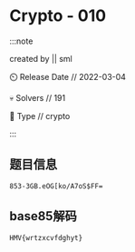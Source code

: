 # Crypto - 010

:::note

created by || sml

⏲️ Release Date // 2022-03-04

💀 Solvers // 191

🧩 Type // crypto

:::

## 题目信息

```plaintext
853-3GB.eOG[ko/A7oS$FF=
```

## base85解码

```plaintext
HMV{wrtzxcvfdghyt}
```
